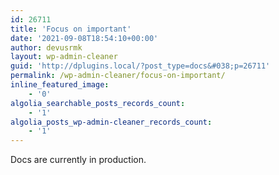 ```yaml
---
id: 26711
title: 'Focus on important'
date: '2021-09-08T18:54:10+00:00'
author: devusrmk
layout: wp-admin-cleaner
guid: 'http://dplugins.local/?post_type=docs&#038;p=26711'
permalink: /wp-admin-cleaner/focus-on-important/
inline_featured_image:
    - '0'
algolia_searchable_posts_records_count:
    - '1'
algolia_posts_wp-admin-cleaner_records_count:
    - '1'
---
```


Docs are currently in production.